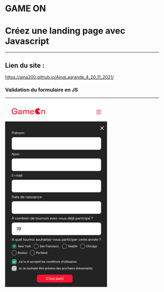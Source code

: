 # GAME ON

# Créez une landing page avec Javascript
***

## Lien du site :
https://aina200.github.io/AinaLagrande_4_20_11_2021/

### Validation du formulaire en JS
***

![Alt text](presantation1.png?raw=true "Title")
